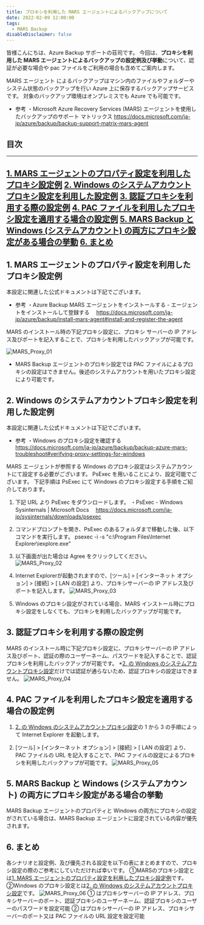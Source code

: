 ```yaml
---
title: プロキシを利用した MARS エージェントによるバックアップについて
date: 2022-02-09 12:00:00
tags:
  - MARS Backup 
disableDisclaimer: false
---
```


<!-- more -->
皆様こんにちは、Azure Backup サポートの荘司です。
今回は、**プロキシを利用した MARS  エージェントによるバックアップの設定例及び挙動**について、認証が必要な場合や pac ファイルをご利用の場合も含めてご案内します。

MARS エージェント によるバックアップはマシン内のファイルやフォルダーやシステム状態のバックアップを行い Azure 上に保存するバックアップサービスです。
対象のバックアップ環境はオンプレミスでも Azure でも可能です。

- 参考
・Microsoft Azure Recovery Services (MARS) エージェントを使用したバックアップのサポート マトリックス
 https://docs.microsoft.com/ja-jp/azure/backup/backup-support-matrix-mars-agent



## 目次
-----------------------------------------------------------
[1. MARS エージェントのプロパティ設定を利用したプロキシ設定例](#1)
[2. Windows のシステムアカウントプロキシ設定を利用した設定例](#2)
[3. 認証プロキシを利用する際の設定例](#3)
[4. PAC ファイルを利用したプロキシ設定を適用する場合の設定例](#4)
[5. MARS Backup と Windows (システムアカウント) の両方にプロキシ設定がある場合の挙動](#5)
[6. まとめ](#6)
-----------------------------------------------------------

## 1. MARS エージェントのプロパティ設定を利用したプロキシ設定例<a id="1"></a>
本設定に関連した公式ドキュメントは下記でございます。
- 参考
・Azure Backup MARS エージェントをインストールする - エージェントをインストールして登録する
　https://docs.microsoft.com/ja-jp/azure/backup/install-mars-agent#install-and-register-the-agent

MARS のインストール時の下記プロキシ設定に、プロキシ サーバーの IP アドレス及びポートを記入することで、プロキシを利用したバックアップが可能です。

![MARS_Proxy_01](https://user-images.githubusercontent.com/71251920/152903682-258c22e6-793d-4c62-82d4-20f293c8d330.png)


* MARS Backup エージェントのプロキシ設定では PAC ファイルによるプロキシの設定はできません。後述のシステムアカウントを用いたプロキシ設定により可能です。

## 2. Windows のシステムアカウントプロキシ設定を利用した設定例 <a id="2"></a>
本設定に関連した公式ドキュメントは下記でございます。
- 参考
・Windows のプロキシ設定を確認する
　https://docs.microsoft.com/ja-jp/azure/backup/backup-azure-mars-troubleshoot#verifying-proxy-settings-for-windows

MARS エージェントが参照する Windows のプロキシ設定はシステムアカウントにて設定する必要がございます。
PsExec を用いることにより、設定可能でございます。
下記手順は PsExec にて Windows のプロキシ設定する手順をご紹介しております。

1. 下記 URL より PsExec をダウンロードします。
・PsExec - Windows Sysinternals | Microsoft Docs
　https://docs.microsoft.com/ja-jp/sysinternals/downloads/psexec

2. コマンドプロンプトを開き、PsExec のあるフォルダまで移動した後、以下コマンドを実行します。
psexec -i -s "c:\Program Files\Internet Explorer\iexplore.exe"

3. 以下画面が出た場合は Agree をクリックしてください。
![MARS_Proxy_02](https://user-images.githubusercontent.com/71251920/152903684-37a1b7d4-8e85-4e6a-92df-7f5cb0faba7a.png)

4. Internet Explorerが起動されますので、[ツール] > [インターネット オプション] > [接続] > [ LAN の設定] より、プロキシサーバーの IP アドレス及びポートを記入します。
![MARS_Proxy_03](https://user-images.githubusercontent.com/71251920/152903686-eadf5857-01e8-40fa-89a6-6d8337c4be12.png)

5. Windows のプロキシ設定がされている場合、MARS インストール時にプロキシ設定をしなくても、プロキシを利用したバックアップが可能です。

## 3. 認証プロキシを利用する際の設定例 <a id="3"></a>
MARS のインストール時に下記プロキシ設定に、プロキシサーバーの IP アドレス及びポート、認証の際のユーザーネーム、パスワードを記入することで、認証プロキシを利用したバックアップが可能です。
*[2. の Windows のシステムアカウントプロキシ設定](#2)だけでは認証が通らないため、認証プロキシの設定はできません。
![MARS_Proxy_04](https://user-images.githubusercontent.com/71251920/152904399-0e4149d2-2911-4516-bcdd-938ea9fbaa0c.png)



## 4. PAC ファイルを利用したプロキシ設定を適用する場合の設定例 <a id="4"></a>
1.  [2. の Windows のシステムアカウントプロキシ設定](#2)の 1 から 3 の手順によって Internet Explorer を起動します。

2. [ツール] > [インターネット オプション] > [接続] > [ LAN の設定] より、PAC ファイルの URL を記入することで、PAC ファイルの設定によるプロキシを利用したバックアップが可能です。
![MARS_Proxy_05](https://user-images.githubusercontent.com/71251920/152903691-9d2000f4-2f9f-4748-b2e1-442de641449e.png)


## 5.  MARS Backup と Windows (システムアカウント) の両方にプロキシ設定がある場合の挙動 <a id="5"></a>
MARS Backup エージェントのプロパティと Windows の両方にプロキシの設定がされている場合は、MARS Backup エージェントに設定されている内容が優先されます。

## 6.  まとめ <a id="6"></a>
各シナリオと設定例、及び優先される設定を以下の表にまとめますので、プロキシ設定の際のご参考にしていただければ幸いです。
 ①MARSのプロキシ設定とは[1. MARS エージェントのプロパティ設定を利用したプロキシ設定例](#1)です。
 ②Windows のプロキシ設定とは[2. の Windows のシステムアカウントプロキシ設定](#2)です。
![MARS_Proxy_06](https://user-images.githubusercontent.com/71251920/152903692-27e268c0-7e89-44a4-ab36-1430047dde2e.png)
① はプロキシサーバーの IP アドレス、プロキシサーバーのポート、認証プロキシのユーザーネーム、認証プロキシのユーザーのパスワードを設定可能
② はプロキシサーバーの IP アドレス、プロキシサーバーのポート又は PAC ファイルの URL 設定を設定可能